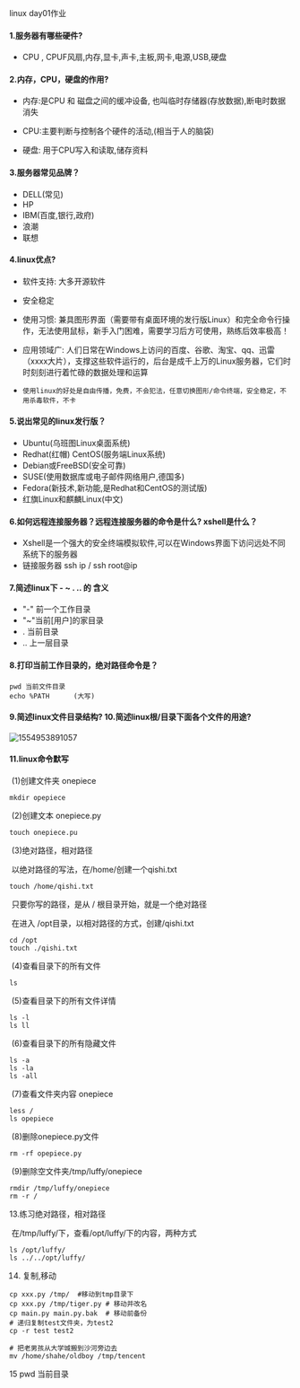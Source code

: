 linux day01作业

#### 1.服务器有哪些硬件?

  - CPU , CPUF风扇,内存,显卡,声卡,主板,网卡,电源,USB,硬盘

#### 2.内存，CPU，硬盘的作用?

- 内存:是CPU 和 磁盘之间的缓冲设备, 也叫临时存储器(存放数据),断电时数据消失

- CPU:主要判断与控制各个硬件的活动,(相当于人的脑袋)

- 硬盘: 用于CPU写入和读取,储存资料

#### 3.服务器常见品牌？

- DELL(常见)
- HP
- IBM(百度,银行,政府)
- 浪潮
- 联想

#### 4.linux优点?

- 软件支持: 大多开源软件

- 安全稳定

- 使用习惯: 兼具图形界面（需要带有桌面环境的发行版Linux）和完全命令行操作，无法使用鼠标，新手入门困难，需要学习后方可使用，熟练后效率极高！

- 应用领域广: 人们日常在Windows上访问的百度、谷歌、淘宝、qq、迅雷（xxxx大片），支撑这些软件运行的，后台是成千上万的Linux服务器，它们时时刻刻进行着忙碌的数据处理和运算

- ```
  使用linux的好处是自由传播，免费，不会犯法，任意切换图形/命令终端，安全稳定，不用杀毒软件，不卡
  ```

####  5.说出常见的linux发行版？

- Ubuntu(乌班图Linux桌面系统)
- Redhat(红帽) CentOS(服务端Linux系统)
- Debian或FreeBSD(安全可靠)
- SUSE(使用数据库或电子邮件网络用户,德国多)
- Fedora(新技术,新功能,是Redhat和CentOS的测试版)
- 红旗Linux和麒麟Linux(中文)

#### 6.如何远程连接服务器？远程连接服务器的命令是什么? xshell是什么？

- Xshell是一个强大的安全终端模拟软件,可以在Windows界面下访问远处不同系统下的服务器
- 链接服务器 ssh ip  / ssh root@ip

#### 7.简述linux下 -  ~   .   .. 的 含义

- "-" 前一个工作目录
- "~"当前[用户]的家目录
- . 当前目录
- .. 上一层目录

#### 8.打印当前工作目录的，绝对路径命令是？

```
pwd 当前文件目录
echo %PATH      (大写)
```



#### 9.简述linux文件目录结构?   10.简述linux根/目录下面各个文件的用途?



![1554953891057](assets/1554953891057.png)

 

#### 11.linux命令默写

​	(1)创建文件夹 onepiece

``` 
mkdir opepiece
```

​	(2)创建文本    onepiece.py

```
touch onepiece.pu
```

​	(3)绝对路径，相对路径

​		以绝对路径的写法，在/home/创建一个qishi.txt 

``` 
touch /home/qishi.txt
```

​		只要你写的路径，是从 /  根目录开始，就是一个绝对路径

​		在进入 /opt目录，以相对路径的方式，创建/qishi.txt  

```
cd /opt 
touch ./qishi.txt
```

​        (4)查看目录下的所有文件

```
ls 
```

​	(5)查看目录下的所有文件详情

```
ls -l
ls ll

```

​	(6)查看目录下的所有隐藏文件

``` 
ls -a
ls -la
ls -all
```



​	(7)查看文件夹内容     onepiece

```
less /
ls opepiece
```



​	(8)删除onepiece.py文件

```
rm -rf opepiece.py
```



​	(9)删除空文件夹/tmp/luffy/onepiece

```
rmdir /tmp/luffy/onepiece
rm -r /
```



13.练习绝对路径，相对路径

​    在/tmp/luffy/下，查看/opt/luffy/下的内容，两种方式

```
ls /opt/luffy/
ls ../../opt/luffy/
```

14. 复制,移动

```
cp xxx.py /tmp/  #移动到tmp目录下
cp xxx.py /tmp/tiger.py # 移动并改名
cp main.py main.py.bak  # 移动前备份
# 递归复制test文件夹，为test2
cp -r test test2

# 把老男孩从大学城搬到沙河旁边去
mv /home/shahe/oldboy /tmp/tencent

```

15 pwd 当前目录